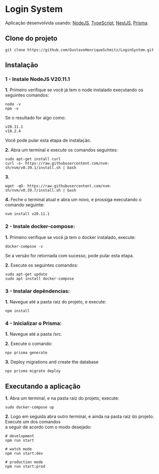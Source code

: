 # Login System

Aplicação desenvolvida usando: [NodeJS](https://nodejs.org), [TypeScript](https://www.typescriptlang.org), [NestJS](https://github.com/nestjs/nest), [Prisma](https://www.prisma.io).

## Clone do projeto

```
git clone https://github.com/GustavoHenriqueSchmitz/LoginSystem.git
```
## Instalação

### 1 - Instale NodeJS V20.11.1

**1.** Primeiro verifique se você já tem o node instalado executando os seguintes comandos:

```
node -v
npm -v
```

Se o resultado for algo como:
```
v20.11.1
v10.2.4
```

Você pode pular esta etapa de instalação.

**2.** Abra um terminal e execute os comandos seguintes:
```
sudo apt-get install curl
curl -o- https://raw.githubusercontent.com/nvm-sh/nvm/v0.39.1/install.sh | bash
```

**3.**
```
wget -qO- https://raw.githubusercontent.com/nvm-sh/nvm/v0.39.7/install.sh | bash
```

**4.** Feche o terminal atual e abra um novo, e prossiga executando o comando seguinte:
```
nvm install v20.11.1
```
### 2 - Instale docker-compose:

**1.** Primeiro verifique se você já tem o docker instalado, execute:
```
docker-compose -v
```
Se a versão for retornada com sucesso, pode pular esta etapa.

**2.** Execute os seguintes comandos:
```
sudo apt-get update            
sudo apt install docker-compose
```

### 3 - Instalar depêndencias:

**1.** Navegue até a pasta raiz do projeto, e execute:

```
npm install
```

### 4 - Inicializar o Prisma:

**1.** Navegue até a pasta /src.

**2.** Execute o comando:
```
npx prisma generate
```

**3.** Deploy migrations and create the database
```
npx prisma migrate deploy
```

## Executando a aplicação

**1.** Abra um terminal, e na pasta raiz do projeto, execute: 
```
sudo docker-compose up
```

**2.** Logo em seguida abra outro terminal, e ainda na pasta raiz do projeto. Execute um dos comandos </br>a seguir de acordo com o modo desejado:

```
# development
npm run start

# watch mode
npm run start:dev

# production mode
npm run start:prod
``` 
